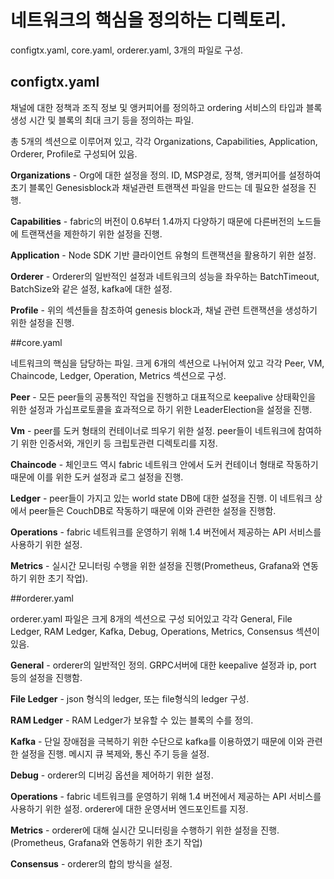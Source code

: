 # 네트워크의 핵심을 정의하는 디렉토리.

configtx.yaml, core.yaml, orderer.yaml,  3개의 파일로 구성.

## configtx.yaml

채널에 대한 정책과 조직 정보 및 앵커피어를 정의하고
ordering 서비스의 타입과 블록 생성 시간 및 블록의 최대 크기 등을 정의하는 파일.

총 5개의 섹션으로 이루어져 있고,
각각 Organizations, Capabilities, Application, Orderer, Profile로 구성되어 있음.

**Organizations** - Org에 대한 설정을 정의. ID, MSP경로, 정책, 앵커피어를 설정하여 초기 블록인 Genesisblock과 채널관련 트랜잭션 파일을 만드는 데 필요한 설정을 진행.

**Capabilities** - fabric의 버전이 0.6부터 1.4까지 다양하기 때문에 다른버전의 노드들에 트랜잭션을 제한하기 위한 설정을 진행.

**Application** - Node SDK 기반 클라이언트 유형의 트랜잭션을 활용하기 위한 설정.

**Orderer** - Orderer의 일반적인 설정과 네트워크의 성능을 좌우하는 BatchTimeout, BatchSize와 같은 설정, kafka에 대한 설정.

**Profile** - 위의 섹션들을 참조하여 genesis block과, 채널 관련 트랜잭션을 생성하기 위한 설정을 진행.

##core.yaml

네트워크의 핵심을 담당하는 파일.
크게 6개의 섹션으로 나뉘어져 있고
각각 Peer, VM, Chaincode, Ledger, Operation, Metrics 섹션으로 구성.

**Peer** - 모든 peer들의 공통적인 작업을 진행하고 대표적으로 keepalive 상태확인을 위한 설정과 가십프로토콜을 효과적으로 하기 위한 LeaderElection을 설정을 진행.

**Vm** - peer를 도커 형태의 컨테이너로 띄우기 위한 설정. peer들이 네트워크에 참여하기 위한 인증서와, 개인키 등 크립토관련 디렉토리를 지정.

**Chaincode** - 체인코드 역시 fabric 네트워크 안에서 도커 컨테이너 형태로 작동하기 때문에 이를 위한 도커 설정과 로그 설정을 진행.

**Ledger** - peer들이 가지고 있는 world state DB에 대한 설정을 진행. 이 네트워크 상에서 peer들은 CouchDB로 작동하기 때문에 이와 관련한 설정을 진행함.

**Operations** - fabric 네트워크를 운영하기 위해 1.4 버전에서 제공하는 API 서비스를 사용하기 위한 설정.

**Metrics** - 실시간 모니터링 수행을 위한 설정을 진행(Prometheus, Grafana와 연동하기 위한 초기 작업).


##orderer.yaml


orderer.yaml 파일은 크게 8개의 섹션으로 구성 되어있고
각각 General, File Ledger, RAM Ledger, Kafka, Debug, Operations, Metrics, Consensus 섹션이 있음.

**General** - orderer의 일반적인 정의. GRPC서버에 대한 keepalive 설정과 ip, port 등의 설정을 진행함.

**File Ledger** - json 형식의 ledger, 또는 file형식의 ledger 구성.

**RAM Ledger** - RAM Ledger가 보유할 수 있는 블록의 수를 정의.

**Kafka** - 단일 장애점을 극복하기 위한 수단으로 kafka를 이용하였기 때문에 이와 관련한 설정을 진행.
메시지 큐 복제와, 통신 주기 등을 설정.

**Debug** - orderer의 디버깅 옵션을 제어하기 위한 설정.

**Operations** - fabric 네트워크를 운영하기 위해 1.4 버전에서 제공하는 API 서비스를 사용하기 위한 설정.
orderer에 대한 운영서버 엔드포인트를 지정.

**Metrics** - orderer에 대해 실시간 모니터링을 수행하기 위한 설정을 진행.
(Prometheus, Grafana와 연동하기 위한 초기 작업) 

**Consensus** - orderer의 합의 방식을 설정.
